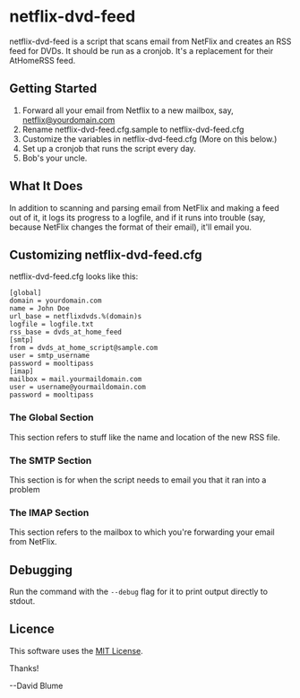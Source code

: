 # netflix-dvd-feed
netflix-dvd-feed is a script that scans email from NetFlix and creates an RSS feed for DVDs.  It should be run as a cronjob.  It's a replacement for their AtHomeRSS feed.

## Getting Started

1. Forward all your email from Netflix to a new mailbox, say, netflix@yourdomain.com
2. Rename netflix-dvd-feed.cfg.sample to netflix-dvd-feed.cfg
3. Customize the variables in netflix-dvd-feed.cfg (More on this below.)
4. Set up a cronjob that runs the script every day.
5. Bob's your uncle.

## What It Does

In addition to scanning and parsing email from NetFlix and making a feed out of it, it logs its progress to a logfile, and if it runs into trouble (say, because NetFlix changes the format of their email), it'll email you. 

## Customizing netflix-dvd-feed.cfg

netflix-dvd-feed.cfg looks like this:

    [global]
    domain = yourdomain.com
    name = John Doe
    url_base = netflixdvds.%(domain)s
    logfile = logfile.txt
    rss_base = dvds_at_home_feed
    [smtp]
    from = dvds_at_home_script@sample.com
    user = smtp_username
    password = mooltipass
    [imap]
    mailbox = mail.yourmaildomain.com
    user = username@yourmaildomain.com
    password = mooltipass

### The Global Section

This section refers to stuff like the name and location of the new RSS file.

### The SMTP Section

This section is for when the script needs to email you that it ran into a problem

### The IMAP Section

This section refers to the mailbox to which you're forwarding your email from NetFlix.

## Debugging

Run the command with the ``--debug`` flag for it to print output directly to stdout.

## Licence

This software uses the [MIT License](http://opensource.org/licenses/mit-license.php).

Thanks!

--David Blume
